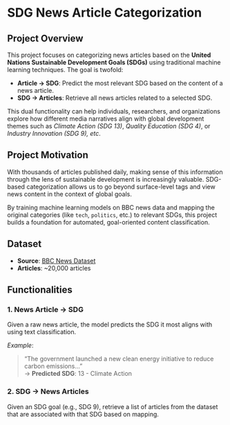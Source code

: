 <!DOCTYPE html>
<html lang="en">
<head>
  <meta charset="UTF-8">
</head>
<body>

  <h1>SDG News Article Categorization</h1>

  <h2>Project Overview</h2>
  <p>
    This project focuses on categorizing news articles based on the 
    <strong>United Nations Sustainable Development Goals (SDGs)</strong> using traditional machine learning techniques. 
    The goal is twofold:
  </p>
  <ul>
    <li><strong>Article → SDG</strong>: Predict the most relevant SDG based on the content of a news article.</li>
    <li><strong>SDG → Articles</strong>: Retrieve all news articles related to a selected SDG.</li>
  </ul>
  <p>
    This dual functionality can help individuals, researchers, and organizations explore how different media narratives align with global development themes such as 
    <em>Climate Action (SDG 13)</em>, <em>Quality Education (SDG 4)</em>, or <em>Industry Innovation (SDG 9), etc</em>.
  </p>

  <h2>Project Motivation</h2>
  <p>
    With thousands of articles published daily, making sense of this information through the lens of sustainable development is increasingly valuable. 
    SDG-based categorization allows us to go beyond surface-level tags and view news content in the context of global goals.
  </p>
  <p>
    By training machine learning models on BBC news data and mapping the original categories 
    (like <code>tech</code>, <code>politics</code>, etc.) to relevant SDGs, this project builds a foundation for automated, goal-oriented content classification.
  </p>

  <h2>Dataset</h2>
  <ul>
    <li><strong>Source</strong>: <a href="https://www.kaggle.com/datasets/gpreda/bbc-news" target="_blank">BBC News Dataset</a></li>
    <li><strong>Articles</strong>: ~20,000 articles</li>
  </ul>
  <h2>Functionalities</h2>

  <h3>1. News Article → SDG</h3>
  <p>
    Given a raw news article, the model predicts the SDG it most aligns with using text classification.
  </p>
  <p><em>Example</em>:</p>
  <blockquote>
    “The government launched a new clean energy initiative to reduce carbon emissions...”<br>
    → <strong>Predicted SDG</strong>: 13 - Climate Action
  </blockquote>

  <h3>2. SDG → News Articles</h3>
  <p>
    Given an SDG goal (e.g., SDG 9), retrieve a list of articles from the dataset that are associated with that SDG based on mapping.</p>
